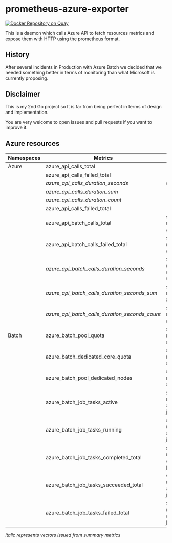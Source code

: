 prometheus-azure-exporter
=========================

[![Docker Repository on Quay](https://quay.io/repository/sylr/prometheus-azure-exporter/status "Docker Repository on Quay")](https://quay.io/repository/sylr/prometheus-azure-exporter)


This is a daemon which calls Azure API to fetch resources metrics and expose them
with HTTP using the prometheus format.

History
-------

After several incidents in Production with Azure Batch we decided that we needed something better
in terms of monitoring than what Microsoft is currently proposing.

Disclaimer
----------

This is my 2nd Go project so It is far from being perfect in terms of design and implementation.

You are very welcome to open issues and pull requests if you want to improve it.

Azure resources
---------------

| Namespaces              | Metrics                                         | Labels
|-------------------------|-------------------------------------------------|--------------------------------------------------------
| Azure                   | azure_api_calls_total                           |
|                         | azure_api_calls_failed_total                    |
|                         | _azure_api_calls_duration_seconds_              | quantile
|                         | _azure_api_calls_duration_sum_                  |
|                         | _azure_api_calls_duration_count_                |
|                         | azure_api_calls_failed_total                    |
|                         | azure_api_batch_calls_total                     | subscription, resource_group, account
|                         | azure_api_batch_calls_failed_total              | subscription, resource_group, account
|                         | _azure_api_batch_calls_duration_seconds_        | subscription, resource_group, account, quantile
|                         | _azure_api_batch_calls_duration_seconds_sum_    | subscription, resource_group, account
|                         | _azure_api_batch_calls_duration_seconds_count_  | subscription, resource_group, account
| Batch                   | azure_batch_pool_quota                          | subscription, resource_group, account
|                         | azure_batch_dedicated_core_quota                | subscription, resource_group, account
|                         | azure_batch_pool_dedicated_nodes                | subscription, resource_group, account, pool
|                         | azure_batch_job_tasks_active                    | subscription, resource_group, account, job_id, job_name
|                         | azure_batch_job_tasks_running                   | subscription, resource_group, account, job_id, job_name
|                         | azure_batch_job_tasks_completed_total           | subscription, resource_group, account, job_id, job_name
|                         | azure_batch_job_tasks_succeeded_total           | subscription, resource_group, account, job_id, job_name
|                         | azure_batch_job_tasks_failed_total              | subscription, resource_group, account, job_id, job_name

_italic represents vectors issued from summary metrics_

